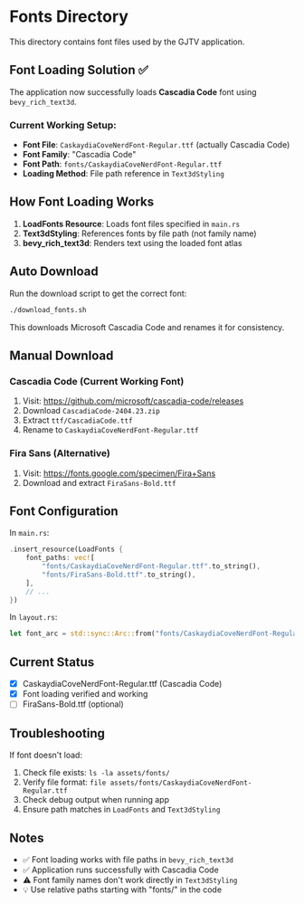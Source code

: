 # Fonts Directory

This directory contains font files used by the GJTV application.

## Font Loading Solution ✅

The application now successfully loads **Cascadia Code** font using `bevy_rich_text3d`. 

### Current Working Setup:
- **Font File**: `CaskaydiaCoveNerdFont-Regular.ttf` (actually Cascadia Code)
- **Font Family**: "Cascadia Code"
- **Font Path**: `fonts/CaskaydiaCoveNerdFont-Regular.ttf`
- **Loading Method**: File path reference in `Text3dStyling`

## How Font Loading Works

1. **LoadFonts Resource**: Loads font files specified in `main.rs`
2. **Text3dStyling**: References fonts by file path (not family name)
3. **bevy_rich_text3d**: Renders text using the loaded font atlas

## Auto Download

Run the download script to get the correct font:
```bash
./download_fonts.sh
```

This downloads Microsoft Cascadia Code and renames it for consistency.

## Manual Download

### Cascadia Code (Current Working Font)
1. Visit: https://github.com/microsoft/cascadia-code/releases
2. Download `CascadiaCode-2404.23.zip`
3. Extract `ttf/CascadiaCode.ttf`
4. Rename to `CaskaydiaCoveNerdFont-Regular.ttf`

### Fira Sans (Alternative)
1. Visit: https://fonts.google.com/specimen/Fira+Sans
2. Download and extract `FiraSans-Bold.ttf`

## Font Configuration

In `main.rs`:
```rust
.insert_resource(LoadFonts {
    font_paths: vec![
        "fonts/CaskaydiaCoveNerdFont-Regular.ttf".to_string(),
        "fonts/FiraSans-Bold.ttf".to_string(),
    ],
    // ...
})
```

In `layout.rs`:
```rust
let font_arc = std::sync::Arc::from("fonts/CaskaydiaCoveNerdFont-Regular.ttf");
```

## Current Status

- [x] CaskaydiaCoveNerdFont-Regular.ttf (Cascadia Code)
- [x] Font loading verified and working
- [ ] FiraSans-Bold.ttf (optional)

## Troubleshooting

If font doesn't load:
1. Check file exists: `ls -la assets/fonts/`
2. Verify file format: `file assets/fonts/CaskaydiaCoveNerdFont-Regular.ttf`
3. Check debug output when running app
4. Ensure path matches in `LoadFonts` and `Text3dStyling`

## Notes

- ✅ Font loading works with file paths in `bevy_rich_text3d`
- ✅ Application runs successfully with Cascadia Code
- ⚠️ Font family names don't work directly in `Text3dStyling`
- 💡 Use relative paths starting with "fonts/" in the code